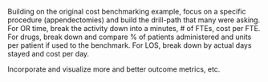 Building on the original cost benchmarking example, focus on a specific procedure (appendectomies) and build the drill-path that many were asking.  
For OR time, break the activity down into a minutes, # of FTEs, cost per FTE.  
For drugs, break down and compare % of patients administered and units per patient if used to the benchmark. 
For LOS, break down by actual days stayed and cost per day.  

Incorporate and visualize more and better outcome metrics, etc.
